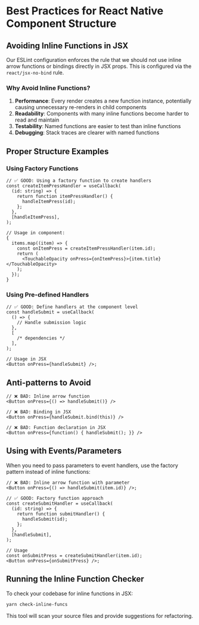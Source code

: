 # Best Practices for React Native Component Structure

## Avoiding Inline Functions in JSX

Our ESLint configuration enforces the rule that we should not use inline arrow functions or bindings directly in JSX props. This is configured via the `react/jsx-no-bind` rule.

### Why Avoid Inline Functions?

1. **Performance**: Every render creates a new function instance, potentially causing unnecessary re-renders in child components
2. **Readability**: Components with many inline functions become harder to read and maintain
3. **Testability**: Named functions are easier to test than inline functions
4. **Debugging**: Stack traces are clearer with named functions

## Proper Structure Examples

### Using Factory Functions

```tsx
// ✅ GOOD: Using a factory function to create handlers
const createItemPressHandler = useCallback(
  (id: string) => {
    return function itemPressHandler() {
      handleItemPress(id);
    };
  },
  [handleItemPress],
);

// Usage in component:
{
  items.map((item) => {
    const onItemPress = createItemPressHandler(item.id);
    return (
      <TouchableOpacity onPress={onItemPress}>{item.title}</TouchableOpacity>
    );
  });
}
```

### Using Pre-defined Handlers

```tsx
// ✅ GOOD: Define handlers at the component level
const handleSubmit = useCallback(
  () => {
    // Handle submission logic
  },
  [
    /* dependencies */
  ],
);

// Usage in JSX
<Button onPress={handleSubmit} />;
```

## Anti-patterns to Avoid

```tsx
// ❌ BAD: Inline arrow function
<Button onPress={() => handleSubmit()} />

// ❌ BAD: Binding in JSX
<Button onPress={handleSubmit.bind(this)} />

// ❌ BAD: Function declaration in JSX
<Button onPress={function() { handleSubmit(); }} />
```

## Using with Events/Parameters

When you need to pass parameters to event handlers, use the factory pattern instead of inline functions:

```tsx
// ❌ BAD: Inline arrow function with parameter
<Button onPress={() => handleSubmit(item.id)} />;

// ✅ GOOD: Factory function approach
const createSubmitHandler = useCallback(
  (id: string) => {
    return function submitHandler() {
      handleSubmit(id);
    };
  },
  [handleSubmit],
);

// Usage
const onSubmitPress = createSubmitHandler(item.id);
<Button onPress={onSubmitPress} />;
```

## Running the Inline Function Checker

To check your codebase for inline functions in JSX:

```bash
yarn check-inline-funcs
```

This tool will scan your source files and provide suggestions for refactoring.
